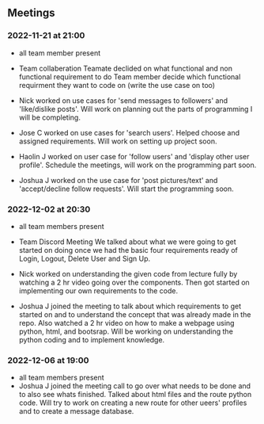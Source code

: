 
## Meetings


### 2022-11-21 at 21:00
- all team member present 
- Team collaberation 
Teamate declided on what functional and non functional requirement to do
Team member decide which functional requirment they want to code on (write the use case on too) 

- Nick worked on use cases for 'send messages to followers' and 'like/dislike posts'. Will work on planning out the parts of programming I will be completing.
- Jose C worked on use cases for 'search users'. Helped choose and assigned requirements. Will work on setting up project soon.
- Haolin J worked on user case for 'follow users' and 'display other user profile'. Schedule the meetings, will work on the programming part soon.  
- Joshua J worked on the use case for 'post pictures/text' and 'accept/decline follow requests'. Will start the programming soon.

### 2022-12-02 at 20:30
- all team members present
- Team Discord Meeting
We talked about what we were going to get started on doing once we had the basic four requirements ready
of Login, Logout, Delete User and Sign Up.
- Nick worked on understanding the given code from lecture fully by watching a 2 hr video going over the components. Then got started on implementing our own requirements to the code.

- Joshua J joined the meeting to talk about which requirements to get started on and to understand the concept that was already made in the repo. Also watched a 2 hr video on how to make a webpage using python, html, and bootsrap. Will be working on understanding the python coding and to implement knowledge.

### 2022-12-06 at 19:00
- all team members present
- Joshua J joined the meeting call to go over what needs to be done and to also see whats finished. Talked about html files and the route python code. Will try to work on creating a new route for other ueers' profiles and to create a message database.

